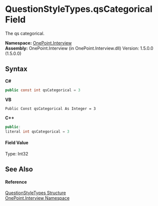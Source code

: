 # QuestionStyleTypes.qsCategorical Field
 

The qs categorical.

**Namespace:**&nbsp;<a href="N_OnePoint_Interview">OnePoint.Interview</a><br />**Assembly:**&nbsp;OnePoint.Interview (in OnePoint.Interview.dll) Version: 1.5.0.0 (1.5.0.0)

## Syntax

**C#**<br />
``` C#
public const int qsCategorical = 3
```

**VB**<br />
``` VB
Public Const qsCategorical As Integer = 3
```

**C++**<br />
``` C++
public:
literal int qsCategorical = 3
```


#### Field Value
Type: Int32

## See Also


#### Reference
<a href="T_OnePoint_Interview_QuestionStyleTypes">QuestionStyleTypes Structure</a><br /><a href="N_OnePoint_Interview">OnePoint.Interview Namespace</a><br />